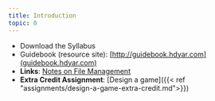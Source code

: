 ```yaml
---
title: Introduction
topic: 0
---
```

- Download the Syllabus
- Guidebook (resource site): [http://guidebook.hdyar.com](guidebook.hdyar.com)
- **Links**: [Notes on File Management](https://guidebook.hdyar.com/docs/digital-media-fundamentals/notes-on-file-management/)
- **Extra Credit Assignment**: [Design a game]({{< ref "assignments/design-a-game-extra-credit.md">}})
